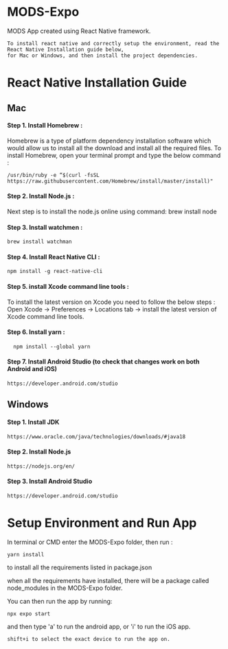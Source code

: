 # MODS-Expo
MODS App created using React Native framework.

    To install react native and correctly setup the environment, read the React Native Installation guide below, 
    for Mac or Windows, and then install the project dependencies.

# React Native Installation Guide

## Mac

#### Step 1. Install Homebrew :

Homebrew is a type of platform dependency installation software which would allow us to install all the download and install all the required files. To install Homebrew, open your terminal prompt and type the below command :

    /usr/bin/ruby -e “$(curl -fsSL https://raw.githubusercontent.com/Homebrew/install/master/install)"

#### Step 2. Install Node.js :

  Next step is to install the node.js online using command:
    brew install node

#### Step 3. Install watchmen :
    brew install watchman

#### Step 4. Install React Native CLI :
    npm install -g react-native-cli

#### Step 5. install Xcode command line tools :

  To install the latest version on Xcode you need to follow the below steps :
    Open Xcode -> Preferences -> Locations tab -> install the latest version of Xcode command line tools.

#### Step 6. Install yarn :
      npm install --global yarn
      
#### Step 7. Install Android Studio (to check that changes work on both Android and iOS)

    https://developer.android.com/studio
      
      
## Windows

#### Step 1. Install JDK

    https://www.oracle.com/java/technologies/downloads/#java18

#### Step 2. Install Node.js

    https://nodejs.org/en/
    
    
#### Step 3. Install Android Studio

    https://developer.android.com/studio
    
 
# Setup Environment and Run App

In terminal or CMD enter the MODS-Expo folder, then run :
        
    yarn install 
        
to install all the requirements listed in package.json

when all the requirements have installed, there will be a package called node_modules in the MODS-Expo folder.

You can then run the app by running:
        
    npx expo start
        
and then type 'a' to run the android app, or 'i' to run the iOS app.
    
    shift+i to select the exact device to run the app on.

